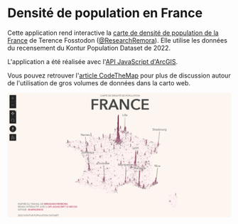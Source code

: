 # Densité de population en France

Cette application rend interactive la [carte de densité de population de la France](https://japalenos.github.io/JS-API/Densite-de-Population-FRA/) de Terence Fosstodon ([@ResearchRemora](https://twitter.com/researchremora?ref_src=twsrc%5Egoogle%7Ctwcamp%5Eserp%7Ctwgr%5Eauthor)). Elle utilise les données du recensement du Kontur Population Dataset de 2022.

L'application a été réalisée avec l'[API JavaScript d'ArcGIS](https://developers.arcgis.com/javascript/latest/).

Vous pouvez retrouver l'[article CodeTheMap](https://www.codethemap.fr/2023/02/un-mardi-une-appli-23-utiliser-des-gros.html) pour plus de discussion autour de l'utilisation de gros volumes de données dans la carto web.

[<img src="./img/screenshot.PNG">](https://japalenos.github.io/JS-API/Densite-de-Population-FRA/)


